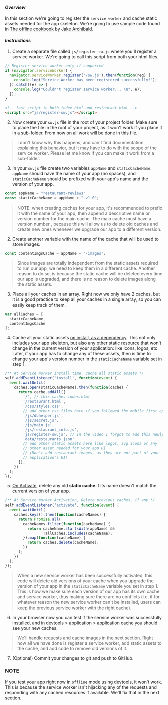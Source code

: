 #### _Overview_

In this section we're going to register the `service worker` and cache static assets needed for the app skeleton. We're going to use sample code found in [The offline cookbook](https://developers.google.com/web/fundamentals/instant-and-offline/offline-cookbook/) by [Jake Archibald](https://developers.google.com/web/resources/contributors/jakearchibald).

#### _Instructions_

1. Create a separate file called `js/register-sw.js` where you'll register a service worker. We're going to call this script from both your html files.

```javascript
// Register service worker only if supported
if (navigator.serviceWorker) {
  navigator.serviceWorker.register('/sw.js').then(function(reg) {
    console.log("Service Worker has been registered successfully!");
  }).catch((e) => {
    console.log("Couldn't register service worker... \n", e);
  });
}
```
```html
<!-- last script in both index.html and restaurant.html -->
<script src="js/register-sw.js"></script>
```

2. Now create your `sw.js` file in the root of your project folder. Make sure to place the file in the root of your project, as it won't work if you place it in a sub-folder. From now on all work will be done in this file.
> I don't know why this happens, and can't find documentation explaining this behavior, but it may have to do with the scope of the service worker. Please let me know if you can make it work from a sub-folder.

3. In your `sw.js` file create two variables `appName` and `staticCacheName`. `appName` should have the name of your app (no spaces), and `staticCacheName` should be prefixed with your app's name and the version of your app.
```javascript
const appName = "restaurant-reviews"
const staticCacheName = appName + "-v1.0";
```
> NOTE: when creating caches for your app, it's recommended to prefix it with the name of your app, then append a descriptive name or version number for the main cache. The main cache must have a version number , because this will allow us to delete old caches and create new ones whenever we upgrade our app to a different version.

2. Create another variable with the name of the cache that will be used to store images. 
```javascript
const contentImgsCache = appName + "-images";
```
> Since images are totally independent from the static assets required to run our app, we need to keep them in a different cache. Another reason to do so, is because the static cache will be deleted every time our app is upgraded, and there is no reason to delete images along the static assets.

3. Place all your caches in an array. Right now we only have 2 caches, but it is a good practice to keep all your caches in a single array, so you can easily keep track of them.
```javascript
var allCaches = [
  staticCacheName,
  contentImgsCache
];
```

4. Cache all your static assets [on install, as a dependency](https://developers.google.com/web/fundamentals/instant-and-offline/offline-cookbook/#on-install-as-dependency). This not only includes your app skeleton, but also any other static resource that won't change in the current version of your application: like icons, logos, etc. Later, if your app has to change any of these assets, then is time to change your app's version number in the `staticCacheName` variable set in step 1.
```javascript
/** At Service Worker Install time, cache all static assets */
self.addEventListener('install', function(event) {
  event.waitUntil(
    caches.open(staticCacheName).then(function(cache) {
      return cache.addAll([
        '/', // this caches index.html
        '/restaurant.html',
        '/css/styles.css',
        // add other css files here if you followed the mobile first approach
        '/js/dbhelper.js',
        '/js/secret.js',
        '/js/main.js',
        '/js/restaurant_info.js',
        'js/register-sw.js', // In the video I forgot to add this newly created file
        'data/restaurants.json'
        // add other static assets here like logos, svg icons or any
        // other asset needed for your app UI 
        // (Don't add restaurant images, as they are not part of your
        // application's UI)
      ]);
    })
  );
});
```

5. [On Activate](https://developers.google.com/web/fundamentals/instant-and-offline/offline-cookbook/#on-activate), delete any old **static cache** if its name doesn't match the current version of your app. 

```javascript
/** At Service Worker Activation, Delete previous caches, if any */
self.addEventListener('activate', function(event) {
  event.waitUntil(
    caches.keys().then(function(cacheNames) {
      return Promise.all(
        cacheNames.filter(function(cacheName) {
          return cacheName.startsWith(appName) &&
                 !allCaches.includes(cacheName);
        }).map(function(cacheName) {
          return caches.delete(cacheName);
        })
      );
    })
  );
});
```

> When a new service worker has been successfully activated, this code will delete old versions of your cache when you upgrade the version of your app in the `staticCacheName` variable you set in step 1. This is how we make sure each version of our app has its own cache and service worker, thus making sure there are no conflicts (i.e. if for whatever reason the new service worker can't be installed, users can keep the previous service worker with the right cache).

6. In your browser now you can test if the service worker was successfully installed, and in devtools > application > application cache you should see your new caches. 
> We'll handle requests and cache images in the next section. Right now all we have done is register a service worker, add static assets to the cache, and add code to remove old versions of it.

7. (Optional) Commit your changes to git and push to GitHub.

### NOTE

If you test your app right now in `offline` mode using devtools, it won't work. This is because the service worker isn't hijacking any of the requests and responding with any cached resources if available. We'll fix that in the next section.
